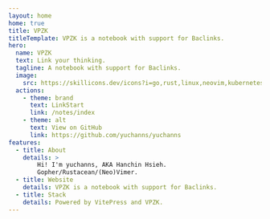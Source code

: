 ```yaml
---
layout: home
home: true
title: VPZK
titleTemplate: VPZK is a notebook with support for Baclinks. 
hero:
  name: VPZK
  text: Link your thinking.
  tagline: A notebook with support for Baclinks.
  image:
    src: https://skillicons.dev/icons?i=go,rust,linux,neovim,kubernetes,docker,typescript,vue,php&perline=3
  actions:
    - theme: brand
      text: LinkStart
      link: /notes/index
    - theme: alt
      text: View on GitHub
      link: https://github.com/yuchanns/yuchanns
features:
  - title: About
    details: >
        Hi! I'm yuchanns, AKA Hanchin Hsieh.
        Gopher/Rustacean/(Neo)Vimer.
  - title: Website
    details: VPZK is a notebook with support for Baclinks.
  - title: Stack
    details: Powered by VitePress and VPZK.
---
```

